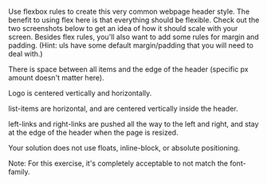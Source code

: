 Use flexbox rules to create this very common webpage header style. The benefit to using flex here is that everything should be flexible. Check out the two screenshots below to get an idea of how it should scale with your screen. Besides flex rules, you'll also want to add some rules for margin and padding. (Hint: uls have some default margin/padding that you will need to deal with.)

There is space between all items and the edge of the header (specific px amount doesn't matter here).

Logo is centered vertically and horizontally.

list-items are horizontal, and are centered vertically inside the header.

left-links and right-links are pushed all the way to the left and right, and stay at the edge of the header when the page is resized.

Your solution does not use floats, inline-block, or absolute positioning.

Note: For this exercise, it's completely acceptable to not match the font-family.